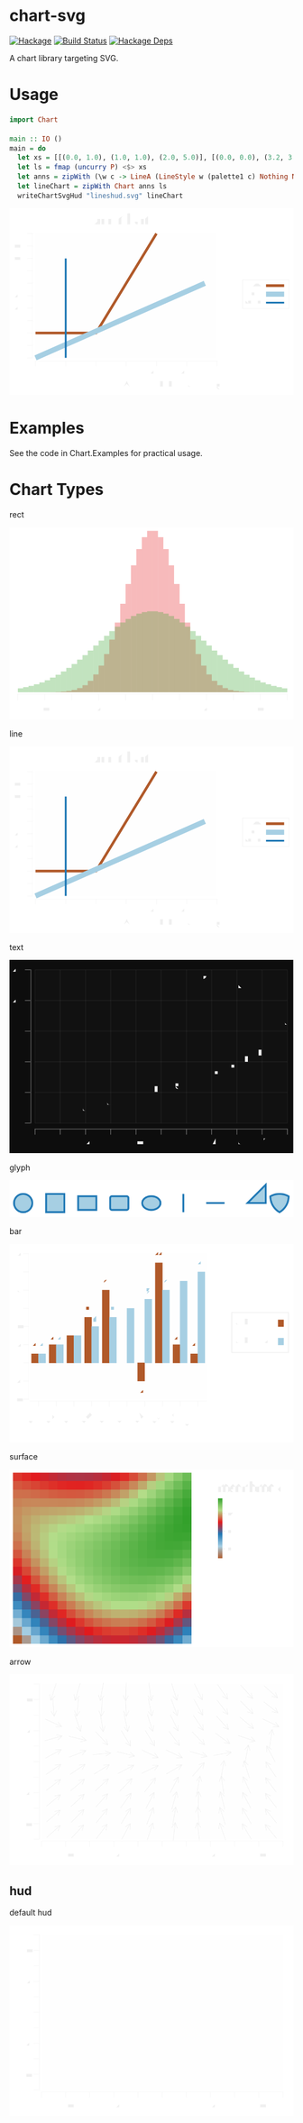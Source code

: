 chart-svg
=========
[![Hackage](https://img.shields.io/hackage/v/chart-svg.svg)](https://hackage.haskell.org/package/chart-svg)
[![Build Status](https://github.com/tonyday567/chart-svg/workflows/haskell-ci/badge.svg)](https://github.com/tonyday567/chart-svg/actions?query=workflow%3Ahaskell-ci) [![Hackage Deps](https://img.shields.io/hackage-deps/v/chart-svg.svg)](http://packdeps.haskellers.com/reverse/chart-svg)

A chart library targeting SVG.

Usage
===

``` haskell
import Chart

main :: IO ()
main = do
  let xs = [[(0.0, 1.0), (1.0, 1.0), (2.0, 5.0)], [(0.0, 0.0), (3.2, 3.0)], [(0.5, 4.0), (0.5, 0)]] :: [[(Double, Double)]]
  let ls = fmap (uncurry P) <$> xs
  let anns = zipWith (\w c -> LineA (LineStyle w (palette1 c) Nothing Nothing Nothing Nothing)) [0.015, 0.03, 0.01] [0..2]
  let lineChart = zipWith Chart anns ls
  writeChartSvgHud "lineshud.svg" lineChart
```

![chart-svg example](other/lined.svg)

Examples
===

See the code in Chart.Examples for practical usage.

Chart Types
===

rect

![](other/rectd.svg)

line

![](other/lined.svg)

text

![](other/textd.svg)

glyph

![](other/glyphsd.svg)

bar

![](other/bard.svg)

surface

![](other/surfaced.svg)

arrow

![](other/arrowd.svg)

hud
---

default hud

![](other/hudoptionsd.svg)




